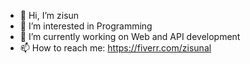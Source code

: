 - 👋 Hi, I’m zisun
- 👀 I’m interested in Programming
- 🌱 I’m currently working on Web and API development
- 📫 How to reach me: https://fiverr.com/zisunal

<!---
zisunal/zisunal is a ✨ special ✨ repository because its `README.md` (this file) appears on your GitHub profile.
You can click the Preview link to take a look at your changes.
--->
